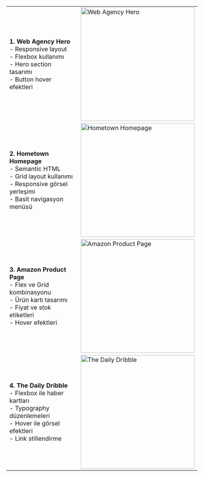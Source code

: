 <table>
  <tr>
    <td>
      <strong>1. Web Agency Hero</strong><br>
      - Responsive layout<br>
      - Flexbox kullanımı<br>
      - Hero section tasarımı<br>
      - Button hover efektleri
    </td>
    <td>
      <img src="https://github.com/user-attachments/assets/1000cfc1-1e24-4b20-bab2-872fa93561d8" width="300" alt="Web Agency Hero">
    </td>
  </tr>
  <tr>
    <td>
      <strong>2. Hometown Homepage</strong><br>
      - Semantic HTML<br>
      - Grid layout kullanımı<br>
      - Responsive görsel yerleşimi<br>
      - Basit navigasyon menüsü
    </td>
    <td>
      <img src="https://github.com/user-attachments/assets/b9802185-a852-4c93-87e9-eebb9a017a6e" width="300" alt="Hometown Homepage">
    </td>
  </tr>
  <tr>
    <td>
      <strong>3. Amazon Product Page</strong><br>
      - Flex ve Grid kombinasyonu<br>
      - Ürün kartı tasarımı<br>
      - Fiyat ve stok etiketleri<br>
      - Hover efektleri
    </td>
    <td>
      <img src="https://github.com/user-attachments/assets/08e13dfe-d783-446d-9c09-8f3c1df24ce6" width="300" alt="Amazon Product Page">
    </td>
  </tr>
  <tr>
    <td>
      <strong>4. The Daily Dribble</strong><br>
      - Flexbox ile haber kartları<br>
      - Typography düzenlemeleri<br>
      - Hover ile görsel efektleri<br>
      - Link stillendirme
    </td>
    <td>
      <img src="https://github.com/user-attachments/assets/a81aacd7-460c-4195-818f-f3faf84ab8e8" width="300" alt="The Daily Dribble">
    </td>
  </tr>
</table>
